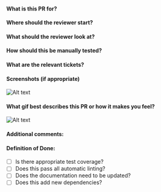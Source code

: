 #### What is this PR for?
#### Where should the reviewer start?
#### What should the reviewer look at?
#### How should this be manually tested?
#### What are the relevant tickets?
#### Screenshots (if appropriate)
![Alt text](http://www.addictedtoibiza.com/wp-content/uploads/2012/12/example.png)
#### What gif best describes this PR or how it makes you feel?
![Alt text](http://www.addictedtoibiza.com/wp-content/uploads/2012/12/example.png)
#### Additional comments:
#### Definition of Done:
- [ ] Is there appropriate test coverage?
- [ ] Does this pass all automatic linting?
- [ ] Does the documentation need to be updated?
- [ ] Does this add new dependencies?
